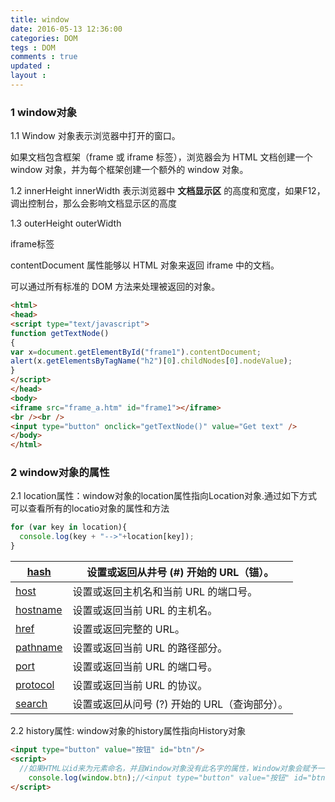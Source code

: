 ```yaml
---
title: window
date: 2016-05-13 12:36:00
categories: DOM
tegs : DOM 
comments : true 
updated : 
layout : 
---
```


### 1 window对象

1.1 Window 对象表示浏览器中打开的窗口。

如果文档包含框架（frame 或 iframe 标签），浏览器会为 HTML 文档创建一个 window 对象，并为每个框架创建一个额外的 window 对象。

1.2 innerHeight  innerWidth 表示浏览器中  **文档显示区**  的高度和宽度，如果F12，调出控制台，那么会影响文档显示区的高度

1.3 outerHeight  outerWidth 

 iframe标签

contentDocument 属性能够以 HTML 对象来返回 iframe 中的文档。

可以通过所有标准的 DOM 方法来处理被返回的对象。

```html
<html>
<head>
<script type="text/javascript">
function getTextNode()
{
var x=document.getElementById("frame1").contentDocument;
alert(x.getElementsByTagName("h2")[0].childNodes[0].nodeValue);
}
</script>
</head>
<body>
<iframe src="frame_a.htm" id="frame1"></iframe>
<br /><br />
<input type="button" onclick="getTextNode()" value="Get text" />
</body>
</html>
```

### 2 window对象的属性

2.1 location属性：window对象的location属性指向Location对象.通过如下方式可以查看所有的locatio对象的属性和方法

```javascript
for (var key in location){
  console.log(key + "-->"+location[key]);
}
```

| [hash](prop_loc_hash.asp)         | 设置或返回从井号 (#) 开始的 URL（锚）。    |
| --------------------------------- | --------------------------- |
| [host](prop_loc_host.asp)         | 设置或返回主机名和当前 URL 的端口号。       |
| [hostname](prop_loc_hostname.asp) | 设置或返回当前 URL 的主机名。           |
| [href](prop_loc_href.asp)         | 设置或返回完整的 URL。               |
| [pathname](prop_loc_pathname.asp) | 设置或返回当前 URL 的路径部分。          |
| [port](prop_loc_port.asp)         | 设置或返回当前 URL 的端口号。           |
| [protocol](prop_loc_protocol.asp) | 设置或返回当前 URL 的协议。            |
| [search](prop_loc_search.asp)     | 设置或返回从问号 (?) 开始的 URL（查询部分）。 |

2.2 history属性: window对象的history属性指向History对象

```html
<input type="button" value="按钮" id="btn"/>
<script>
  //如果HTML以id来为元素命名，并且Window对象没有此名字的属性，Window对象会赋予一个属性，它的名字是id值，指向ＨＴＭＬ　元素；
    console.log(window.btn);//<input type="button" value="按钮" id="btn"/>
</script>
```


